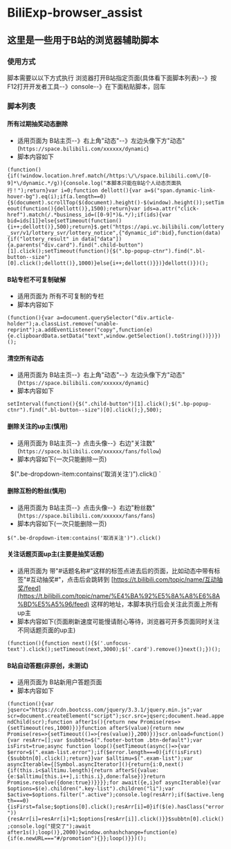 # BiliExp-browser_assist

## 这里是一些用于B站的浏览器辅助脚本

### 使用方式

脚本需要以以下方式执行
浏览器打开B站指定页面(具体看下面脚本列表)--》按F12打开开发者工具--》console--》在下面粘贴脚本，回车

### 脚本列表

#### 所有过期抽奖动态删除
*  适用页面为 B站主页--》右上角"动态"--》左边头像下方"动态"(`https://space.bilibili.com/xxxxxx/dynamic`)
*  脚本内容如下

`
(function(){if(!window.location.href.match(/https:\/\/space.bilibili.com\/[0-9]*\/dynamic.*/g)){console.log("本脚本只能在B站个人动态页面执行！");return}var i=0;function dellott(){var a=$("span.dynamic-link-hover-bg").eq(i);if(a.length==0){$(document).scrollTop($(document).height()-$(window).height());setTimeout(function(){dellott()},1500);return}var ids=a.attr("click-href").match(/.*business_id=([0-9]*)&.*/);if(ids){var bid=ids[1]}else{setTimeout(function(){i++;dellott()},500);return}$.get("https://api.vc.bilibili.com/lottery_svr/v1/lottery_svr/lottery_notice",{"dynamic_id":bid},function(data){if("lottery_result" in data["data"]){a.parents("div.card").find(".child-button")[1].click();setTimeout(function(){$(".bp-popup-ctnr").find(".bl-button--size")[0].click();dellott()},1000)}else{i++;dellott()}})}dellott()})();
`

#### B站专栏不可复制破解
*  适用页面为 所有不可复制的专栏
*  脚本内容如下

`
(function(){var a=document.querySelector("div.article-holder");a.classList.remove("unable-reprint");a.addEventListener("copy",function(e){e.clipboardData.setData("text",window.getSelection().toString())})})();
`

#### 清空所有动态
*  适用页面为 B站主页--》右上角"动态"--》左边头像下方"动态"(`https://space.bilibili.com/xxxxxx/dynamic`)
*  脚本内容如下

`
setInterval(function(){$(".child-button")[1].click();$(".bp-popup-ctnr").find(".bl-button--size")[0].click();},500);
`

#### 删除关注的up主(慎用)
*  适用页面为 B站主页--》点击头像--》右边"关注数"(`https://space.bilibili.com/xxxxxx/fans/follow`)
*  脚本内容如下(一次只能删除一页)

`
`$(".be-dropdown-item:contains('取消关注')").click()
`

#### 删除互粉的粉丝(慎用)
*  适用页面为 B站主页--》点击头像--》右边"粉丝数"(`https://space.bilibili.com/xxxxxx/fans/fans`)
*  脚本内容如下(一次只能删除一页)

`
$(".be-dropdown-item:contains('取消关注')").click()
`

#### 关注话题页面up主(主要是抽奖话题)
*  适用页面为 带"#话题名称#"这样的标签点进去后的页面，比如动态中带有标签"#互动抽奖#"，点击后会跳转到
   [https://t.bilibili.com/topic/name/互动抽奖/feed](https://t.bilibili.com/topic/name/%E4%BA%92%E5%8A%A8%E6%8A%BD%E5%A5%96/feed)
   这样的地址，本脚本执行后会关注此页面上所有up主
*  脚本内容如下(页面刷新速度可能慢请耐心等待，浏览器可开多页面同时关注不同话题页面的up主)

`
(function(){function next(){$('.unfocus-text').click();setTimeout(next,3000);$('.card').remove()}next();})();
`

#### B站自动答题(非原创，未测试)
*  适用页面为 B站新用户答题页面
*  脚本内容如下

`
(function(){var jqserc="https://cdn.bootcss.com/jquery/3.3.1/jquery.min.js";var scr=document.createElement("script");scr.src=jqserc;document.head.appendChild(scr);function after1s(){return new Promise(res=>{setTimeout(res,1000)})}function afterS(value){return new Promise(res=>{setTimeout(()=>{res(value)},200)})}scr.onload=function(){var resArr=[];var $subbtn=$(".footer-bottom .btn-default");var isFirst=true;async function loop(){setTimeout(async()=>{var $error=$(".exam-list.error");if($error.length===0){if(!isFirst){$subbtn[0].click();return}}var $alltimu=$(".exam-list");var asyncIterable={[Symbol.asyncIterator](){return{i:0,next(){if(this.i<$alltimu.length){return afterS({value:{e:$alltimu[this.i++],i:this.i},done:false})}return Promise.resolve({done:true})}}}};for await({e,i}of asyncIterable){var $options=$(e).children(".key-list").children("li");var $active=$options.filter(".active");console.log(resArr);if($active.length===0){isFirst=false;$options[0].click();resArr[i]=0}if($(e).hasClass("error")){resArr[i]=resArr[i]+1;$options[resArr[i]].click()}}$subbtn[0].click();console.log("提交了");await after1s();loop()},2000)}window.onhashchange=function(e){if(e.newURL==="#/promotion"){}};loop()}})();
`